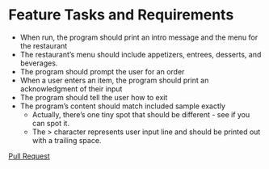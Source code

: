 # Feature Tasks and Requirements

- When run, the program should print an intro message and the menu for the restaurant
- The restaurant’s menu should include appetizers, entrees, desserts, and beverages.
- The program should prompt the user for an order
- When a user enters an item, the program should print an acknowledgment of their input
- The program should tell the user how to exit
- The program’s content should match included sample exactly
  - Actually, there’s one tiny spot that should be different - see if you can spot it.
  - The > character represents user input line and should be printed out with a trailing space.


[Pull Request](https://github.com/ashcaz/Snakes-cafe/pull/1)
